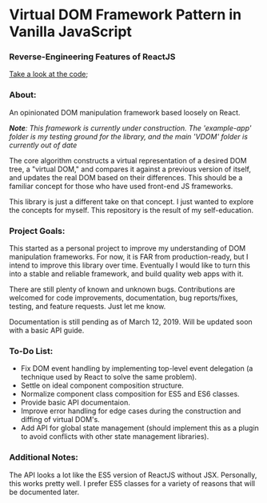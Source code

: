 # Virtual DOM Framework Pattern in Vanilla JavaScript
### Reverse-Engineering Features of ReactJS

[Take a look at the code](https://github.com/austinddavis/virtual-dom-framework/);

### About:

An opinionated DOM manipulation framework based loosely on React.

***Note**: This framework is currently under construction. The 'example-app' folder is my testing ground for the library, and the main 'VDOM' folder is currently out of date*

The core algorithm constructs a virtual representation of a desired DOM tree, a "virtual DOM," and compares it against a previous version of itself, and updates the real DOM based on their differences. This should be a familiar concept for those who have used front-end JS frameworks.

This library is just a different take on that concept. I just wanted to explore the concepts for myself. This repository is the result of my self-education.



### Project Goals:

This started as a personal project to improve my understanding of DOM manipulation frameworks. For now, it is FAR from production-ready, but I intend to improve this library over time. Eventually I would like to turn this into a stable and reliable framework, and build quality web apps with it.

There are still plenty of known and unknown bugs. Contributions are welcomed for code improvements, documentation, bug reports/fixes, testing, and feature requests. Just let me know.

Documentation is still pending as of March 12, 2019. Will be updated soon with a basic API guide.

### To-Do List:

- Fix DOM event handling by implementing top-level event delegation (a technique used by React to solve the same problem).
- Settle on ideal component composition structure.
- Normalize component class composition for ES5 and ES6 classes.
- Provide basic API documentaion.
- Improve error handling for edge cases during the construction and diffing of virtual DOM's.
- Add API for global state management (should implement this as a plugin to avoid conflicts with other state management libraries).

### Additional Notes:

The API looks a lot like the ES5 version of ReactJS without JSX. Personally, this works pretty well. I prefer ES5 classes for a variety of reasons that will be documented later.